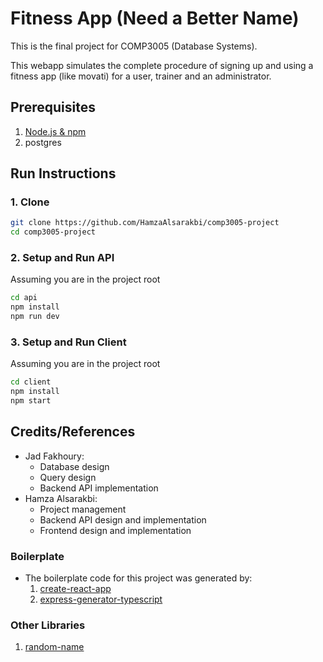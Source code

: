 # Fitness App (Need a Better Name)

This is the final project for COMP3005 (Database Systems).

This webapp simulates the complete procedure of signing up and using a fitness app (like movati) for a user, trainer and an administrator.

## Prerequisites

1. [Node.js & npm](https://nodejs.org/en)
2. postgres

## Run Instructions

### 1. Clone

```bash
git clone https://github.com/HamzaAlsarakbi/comp3005-project
cd comp3005-project
```

### 2. Setup and Run API

Assuming you are in the project root

```bash
cd api
npm install
npm run dev
```

### 3. Setup and Run Client

Assuming you are in the project root

```bash
cd client
npm install
npm start
```

## Credits/References

* Jad Fakhoury:
  * Database design
  * Query design
  * Backend API implementation
* Hamza Alsarakbi:
  * Project management
  * Backend API design and implementation
  * Frontend design and implementation

### Boilerplate

* The boilerplate code for this project was generated by:
  1. [create-react-app](https://github.com/facebook/create-react-app)
  2. [express-generator-typescript](https://github.com/seanpmaxwell/express-generator-typescript)

### Other Libraries

  1. [random-name](https://github.com/dominictarr/random-name)
